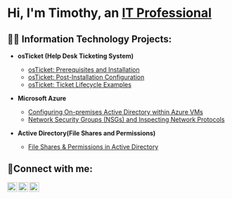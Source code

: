 <h1>Hi, I'm Timothy, an <a href="https://www.linkedin.com/in/timothy-mccoy4201">IT Professional</a></h1>

<h2>👨‍💻 Information Technology Projects:</h2>

- <b>osTicket (Help Desk Ticketing System)</b>
  - [osTicket: Prerequisites and Installation](https://github.com/timmccoyit/osticket-prereqs)
  - [osTicket: Post-Installation Configuration](https://github.com/timmccoyit/post-install-config)
  - [osTicket: Ticket Lifecycle Examples](https://github.com/timmccoyit/ticket-lifecycle)
- <b>Microsoft Azure</b>
  - [Configuring On-premises Active Directory within Azure VMs](https://github.com/timmccoyit/configure-ad)
  - [Network Security Groups (NSGs) and Inspecting Network Protocols](https://github.com/timmccoyit/azure-network-protocols)
 

- <b>Active Directory(File Shares and Permissions)</b>
  - [File Shares & Permissions in Active Directory](https://github.com/timmccoyit/fileshare-permissions)
  


<h2>🤳Connect with me:</h2>

[<img align="left" alt="Josh | Twitter" width="22px" src="https://cdn.jsdelivr.net/npm/simple-icons@v3/icons/twitter.svg" />][twitter]
[<img align="left" alt="Josh | LinkedIn" width="22px" src="https://cdn.jsdelivr.net/npm/simple-icons@v3/icons/linkedin.svg" />][linkedin]
[<img align="left" alt="Josh | Instagram" width="22px" src="https://cdn.jsdelivr.net/npm/simple-icons@v3/icons/instagram.svg" />][instagram]

[twitter]: https://twitter.com/Josh
[instagram]: https://www.instagram.com/Josh
[linkedin]: https://linkedin.com/in/Josh
